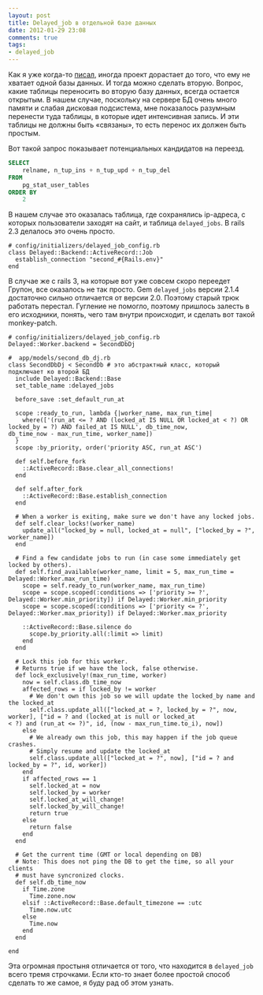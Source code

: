 ```yaml
---
layout: post
title: Delayed_job в отдельной базе данных
date: 2012-01-29 23:08
comments: true
tags:
- delayed_job
---
```


Как я уже когда-то [писал](/blog/2009/05/19/two-databases/), иногда проект дорастает до того, что ему не хватает одной
базы данных. И тогда можно сделать вторую. Вопрос, какие таблицы переносить во вторую базу данных, всегда остается
открытым. В нашем случае, поскольку на сервере БД очень много памяти и слабая дисковая подсистема, мне показалось
разумным перенести туда таблицы, в которые идет интенсивная запись. И эти таблицы не должны быть «связаны», то есть
перенос их должен быть простым.

<!-- more -->

Вот такой запрос показывает потенциальных кандидатов на переезд.

```sql
SELECT
	relname, n_tup_ins + n_tup_upd + n_tup_del
FROM
	pg_stat_user_tables 
ORDER BY
	2
```

В нашем случае это оказалась таблица, где сохранялись ip-адреса, с которых пользователи заходят на сайт, и
таблица `delayed_jobs`. В rails 2.3 делалось это очень просто.

```
# config/initializers/delayed_job_config.rb
class Delayed::Backend::ActiveRecord::Job
  establish_connection "second_#{Rails.env}"
end
```

В случае же с rails 3, на которые вот уже совсем скоро переедет Групон, все оказалось не так просто. Gem `delayed_jobs`
версии 2.1.4 достаточно сильно отличается от версии 2.0. Поэтому старый трюк работать перестал. Гугление не помогло,
поэтому пришлось залесть в его исходники, понять, чего там внутри происходит, и сделать вот такой monkey-patch.

```
# config/initializers/delayed_job_config.rb
Delayed::Worker.backend = SecondDbDj
```

```
#  app/models/second_db_dj.rb
class SecondDbDj < SecondDb # это абстрактный класс, который подключает ко второй БД
  include Delayed::Backend::Base
  set_table_name :delayed_jobs

  before_save :set_default_run_at

  scope :ready_to_run, lambda {|worker_name, max_run_time|
    where(['(run_at <= ? AND (locked_at IS NULL OR locked_at < ?) OR locked_by = ?) AND failed_at IS NULL', db_time_now,
db_time_now - max_run_time, worker_name])
  }
  scope :by_priority, order('priority ASC, run_at ASC')

  def self.before_fork
    ::ActiveRecord::Base.clear_all_connections!
  end

  def self.after_fork
    ::ActiveRecord::Base.establish_connection
  end

  # When a worker is exiting, make sure we don't have any locked jobs.
  def self.clear_locks!(worker_name)
    update_all("locked_by = null, locked_at = null", ["locked_by = ?", worker_name])
  end

  # Find a few candidate jobs to run (in case some immediately get locked by others).
  def self.find_available(worker_name, limit = 5, max_run_time = Delayed::Worker.max_run_time)
    scope = self.ready_to_run(worker_name, max_run_time)
    scope = scope.scoped(:conditions => ['priority >= ?', Delayed::Worker.min_priority]) if Delayed::Worker.min_priority
    scope = scope.scoped(:conditions => ['priority <= ?', Delayed::Worker.max_priority]) if Delayed::Worker.max_priority

    ::ActiveRecord::Base.silence do
      scope.by_priority.all(:limit => limit)
    end
  end

  # Lock this job for this worker.
  # Returns true if we have the lock, false otherwise.
  def lock_exclusively!(max_run_time, worker)
    now = self.class.db_time_now
    affected_rows = if locked_by != worker
      # We don't own this job so we will update the locked_by name and the locked_at
      self.class.update_all(["locked_at = ?, locked_by = ?", now, worker], ["id = ? and (locked_at is null or locked_at
< ?) and (run_at <= ?)", id, (now - max_run_time.to_i), now])
    else
      # We already own this job, this may happen if the job queue crashes.
      # Simply resume and update the locked_at
      self.class.update_all(["locked_at = ?", now], ["id = ? and locked_by = ?", id, worker])
    end
    if affected_rows == 1
      self.locked_at = now
      self.locked_by = worker
      self.locked_at_will_change!
      self.locked_by_will_change!
      return true
    else
      return false
    end
  end

  # Get the current time (GMT or local depending on DB)
  # Note: This does not ping the DB to get the time, so all your clients
  # must have syncronized clocks.
  def self.db_time_now
    if Time.zone
      Time.zone.now
    elsif ::ActiveRecord::Base.default_timezone == :utc
      Time.now.utc
    else
      Time.now
    end
  end

end
```

Эта огромная простыня отличается от того, что находится в `delayed_job` всего тремя строчками. Если кто-то знает более
простой способ сделать то же самое, я буду рад об этом узнать.
